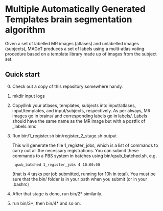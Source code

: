 Multiple Automatically Generated Templates brain segmentation algorithm
=======

Given a set of labelled MR images (atlases) and unlabelled images (subjects),
MAGeT produces a set of labels using a multi-atlas voting procedure based on a
template library made up of images from the subject set. 

Quick start
-----------

0. Check out a copy of this repository somewhere handy. 

1. mkdir input logs 

2. Copy/link your atlases, templates, subjects into input/atlases,
   input/templates, and input/subjects, respectively.  As per always, MR images
   go in brains/ and corresponding labels go in labels/.  Labels should have
   the same name as the MR image but with a postfix of _labels.mnc

3. Run bin/1_register.sh bin/register_2_stage.sh output

    This will generate the file 1_register_jobs, which is a list of
    commands to carry out all the necessary registrations. You can submit these
    commands to a PBS system in batches using bin/qsub_batched.sh, e.g. 
    
        qsub_batched 1_register_jobs 4 10:00:00

    (that is 4 tasks per job submitted, running for 10h in total).  You must be
    sure that the bin/ folder is in your path when you submit (or in your
    .bashrc)

4. After that stage is done, run bin/2* similarily. 

5. run bin/3*, then bin/4* and so on.

